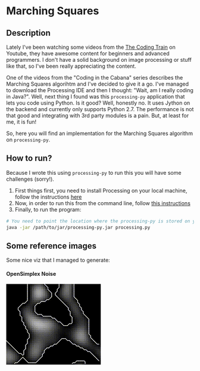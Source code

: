 # Marching Squares

## Description

Lately I've been watching some videos from the [The Coding Train](https://www.youtube.com/channel/UCvjgXvBlbQiydffZU7m1_aw) on Youtube, they have awesome content for beginners and advanced programmers. I don't have a solid background on image processing or stuff like that, so I've been really appreciating the content.

One of the videos from the "Coding in the Cabana" series describes the Marching Squares algorihtm and I've decided to give it a go. I've managed to download the Processing IDE and then I thought: "Wait, am I really coding in Java?". Well, next thing I found was this `processing-py` application that lets you code using Python. Is it good? Well, honestly no. It uses Jython on the backend and currently only supports Python 2.7. The performance is not that good and integrating with 3rd party modules is a pain. But, at least for me, it is fun!

So, here you will find an implementation for the Marching Squares algorithm on `processing-py`. 

## How to run?

Because I wrote this using `processing-py` to run this you will have some challenges (sorry!).

1. First things first, you need to install Processing on your local machine, follow the instructions [here](https://processing.org/download/)
2. Now, in order to run this from the command line, follow [this instructions](https://py.processing.org/tutorials/command-line)
3. Finally, to run the program:

```bash
# You need to point the location where the processing-py is stored on your local machine
java -jar /path/to/jar/processing-py.jar processing.py
```

## Some reference images

Some nice viz that I managed to generate:

#### OpenSimplex Noise

![OpenSimplexNoise](./opensimplex-noise.gif)
